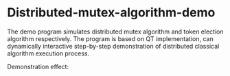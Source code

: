 # Distributed-mutex-algorithm-demo
The demo program simulates distributed mutex algorithm and token election algorithm respectively. The program is based on QT implementation, can dynamically interactive step-by-step demonstration of distributed classical algorithm execution process.

Demonstration effect:

